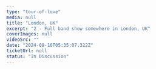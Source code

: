 ```yaml
---
type: "tour-of-love"
media: null
title: "London, UK"
excerpt: "2 - Full band show somewhere in London, UK"
coverImages: null
videoSrc: ""
date: "2024-09-16T05:35:07.322Z"
ticketUrl: null
status: "In Discussion"
---
```

